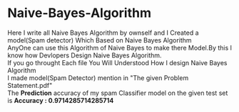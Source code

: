 # Naive-Bayes-Algorithm
Here I write all Naive Bayes Algorithm by ownself and I Created a model(Spam detector) Which Based on Naive Bayes Algorithm\
AnyOne can use this Algorithm of Naive Bayes to make there Model.By this I know how Devlopers Design Naive Bayes Algorithm.\
If you go throught Each file You Will Understood How I design Naive Bayes Algorithm\
I made model(Spam Detector) mention in "The given Problem Statement.pdf" \
The **Prediction** accuracy of my spam Classifier model on the given test set is **Accuracy : 0.9714285714285714**
